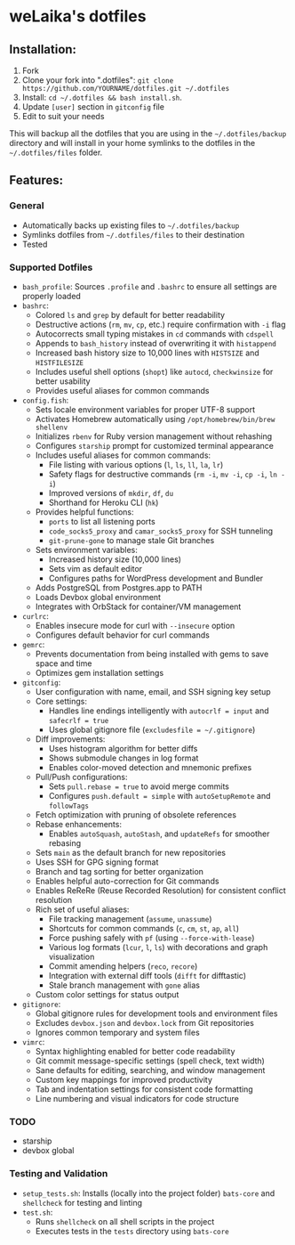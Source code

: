 weLaika's dotfiles
===============================

## Installation:

1. Fork
2. Clone your fork into ".dotfiles":
   `git clone https://github.com/YOURNAME/dotfiles.git ~/.dotfiles`
3. Install:
   `cd ~/.dotfiles && bash install.sh`.
4. Update `[user]` section in `gitconfig` file
5. Edit to suit your needs

This will backup all the dotfiles that you are using in the `~/.dotfiles/backup`
directory and will install in your home symlinks to the dotfiles in the
`~/.dotfiles/files` folder.

## Features:

### General
* Automatically backs up existing files to `~/.dotfiles/backup`
* Symlinks dotfiles from `~/.dotfiles/files` to their destination
* Tested

### Supported Dotfiles
* `bash_profile`: Sources `.profile` and `.bashrc` to ensure all settings are properly loaded
* `bashrc`:
  - Colored `ls` and `grep` by default for better readability
  - Destructive actions (`rm`, `mv`, `cp`, etc.) require confirmation with `-i` flag
  - Autocorrects small typing mistakes in `cd` commands with `cdspell`
  - Appends to `bash_history` instead of overwriting it with `histappend`
  - Increased bash history size to 10,000 lines with `HISTSIZE` and `HISTFILESIZE`
  - Includes useful shell options (`shopt`) like `autocd`, `checkwinsize` for better usability
  - Provides useful aliases for common commands
* `config.fish`:
  - Sets locale environment variables for proper UTF-8 support
  - Activates Homebrew automatically using `/opt/homebrew/bin/brew shellenv`
  - Initializes `rbenv` for Ruby version management without rehashing
  - Configures `starship` prompt for customized terminal appearance
  - Includes useful aliases for common commands:
    - File listing with various options (`l`, `ls`, `ll`, `la`, `lr`)
    - Safety flags for destructive commands (`rm -i`, `mv -i`, `cp -i`, `ln -i`)
    - Improved versions of `mkdir`, `df`, `du`
    - Shorthand for Heroku CLI (`hk`)
  - Provides helpful functions:
    - `ports` to list all listening ports
    - `code_socks5_proxy` and `camar_socks5_proxy` for SSH tunneling
    - `git-prune-gone` to manage stale Git branches
  - Sets environment variables:
    - Increased history size (10,000 lines)
    - Sets vim as default editor
    - Configures paths for WordPress development and Bundler
  - Adds PostgreSQL from Postgres.app to PATH
  - Loads Devbox global environment
  - Integrates with OrbStack for container/VM management
* `curlrc`:
  - Enables insecure mode for curl with `--insecure` option
  - Configures default behavior for curl commands
* `gemrc`:
  - Prevents documentation from being installed with gems to save space and time
  - Optimizes gem installation settings
* `gitconfig`:
  - User configuration with name, email, and SSH signing key setup
  - Core settings:
    - Handles line endings intelligently with `autocrlf = input` and `safecrlf = true`
    - Uses global gitignore file (`excludesfile = ~/.gitignore`)
  - Diff improvements:
    - Uses histogram algorithm for better diffs
    - Shows submodule changes in log format
    - Enables color-moved detection and mnemonic prefixes
  - Pull/Push configurations:
    - Sets `pull.rebase = true` to avoid merge commits
    - Configures `push.default = simple` with `autoSetupRemote` and `followTags`
  - Fetch optimization with pruning of obsolete references
  - Rebase enhancements:
    - Enables `autoSquash`, `autoStash`, and `updateRefs` for smoother rebasing
  - Sets `main` as the default branch for new repositories
  - Uses SSH for GPG signing format
  - Branch and tag sorting for better organization
  - Enables helpful auto-correction for Git commands
  - Enables ReReRe (Reuse Recorded Resolution) for consistent conflict resolution
  - Rich set of useful aliases:
    - File tracking management (`assume`, `unassume`)
    - Shortcuts for common commands (`c`, `cm`, `st`, `ap`, `all`)
    - Force pushing safely with `pf` (using `--force-with-lease`)
    - Various log formats (`lcur`, `l`, `ls`) with decorations and graph visualization
    - Commit amending helpers (`reco`, `recore`)
    - Integration with external diff tools (`difft` for difftastic)
    - Stale branch management with `gone` alias
  - Custom color settings for status output
* `gitignore`:
  - Global gitignore rules for development tools and environment files
  - Excludes `devbox.json` and `devbox.lock` from Git repositories
  - Ignores common temporary and system files
* `vimrc`:
  - Syntax highlighting enabled for better code readability
  - Git commit message-specific settings (spell check, text width)
  - Sane defaults for editing, searching, and window management
  - Custom key mappings for improved productivity
  - Tab and indentation settings for consistent code formatting
  - Line numbering and visual indicators for code structure

### TODO

- starship
- devbox global

### Testing and Validation
* `setup_tests.sh`: Installs (locally into the project folder) `bats-core` and
  `shellcheck` for testing and linting
* `test.sh`:
  - Runs `shellcheck` on all shell scripts in the project
  - Executes tests in the `tests` directory using `bats-core`
